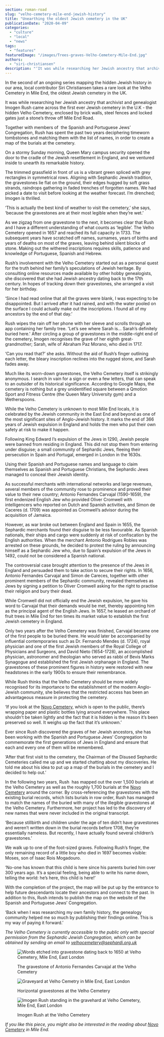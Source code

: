 ```yaml
---
section: roman-road
slug: "velho-cemetery-mile-end-jewish-history"
title: "Unearthing the oldest Jewish cemetery in the UK"
publicationDate: "2020-04-09"
categories: 
  - "culture"
  - "local"
  - "news"
tags: 
  - "features"
featuredImage: "/images/Trees-graves-Velho-Cemetery-Mile-End.jpg"
authors: 
  - "siri-christiansen"
description: "‘It was while researching her Jewish ancestry that archivist and genealogist Imogen Rush came across the first ever Jewish cemetery in the U.K - the hidden Velho Cemetery, enclosed by brick walls, steel fences and locked gates just a stone’s throw off Mile End Road"
---
```


In the second of an ongoing series mapping the hidden Jewish history in our area, local contributor Siri Christiansen takes a rare look at the Velho Cemetery in Mile End, the oldest Jewish cemetery in the UK.

It was while researching her Jewish ancestry that archivist and genealogist Imogen Rush came across the first ever Jewish cemetery in the U.K - the hidden Velho Cemetery, enclosed by brick walls, steel fences and locked gates just a stone’s throw off Mile End Road. 

Together with members of  the Spanish and Portuguese Jews’ Congregation, Rush has spent the past two years deciphering timeworn tombstones and matching them with the list of names, in order to create a map of the burials at the cemetery. 

On a stormy Sunday morning, Queen Mary campus security opened the door to the cradle of the Jewish resettlement in England, and we ventured inside to unearth its remarkable history.

The trimmed grassfield in front of us is a vibrant green spliced with grey rectangles in symmetrical rows. Aligning with Sephardic Jewish tradition, the gravestones lie flat on the ground, their edges hugged by soft grass strands, raindrops gathering in faded trenches of forgotten names. We had picked a date to visit before looking at the weather forecast. I’m drenched; Imogen is thrilled.

‘This is actually the best kind of weather to visit the cemetery,’ she says, ‘because the gravestones are at their most legible when they’re wet.’

As we zigzag from one gravestone to the next, it becomes clear that Rush and I have a different understanding of what counts as ‘legible’. The Velho Cemetery opened in 1657 and reached its full capacity in 1733. The subsequent years have scratched off names, surnames, years of births and years of deaths on most of the graves, leaving behind silent blocks of stone. Making out the withered inscriptions requires skills, patience and knowledge of Portuguese, Spanish and Hebrew.

Rush’s involvement with the Velho Cemetery started out as a personal quest for the truth behind her family’s speculations of Jewish heritage. By consulting online resources made available by other hobby genealogists, she discovered that she had Jewish ancestry dating back to the 17th century. In hopes of tracking down their gravestones, she arranged a visit for her birthday.

‘Since I had read online that all the graves were blank, I was expecting to be disappointed. But I arrived after it had rained, and with the water pooled on the surface I could actually make out the inscriptions. I found all of my ancestors by the end of that day.’

Rush wipes the rain off her phone with her sleeve and scrolls through an app containing her family tree. 'Let’s see where Sarah is… Sarah’s definitely buried here.' After circling a group of gravestones in the middle-right end of the cemetery, Imogen recognises the grave of her eighth great-grandmother; Sarah, wife of Abraham Paz Morano, who died in 1717. 

‘Can you read that?’ she asks. Without the aid of Rush’s finger outlining each letter, the bleary inscription reclines into the rugged stone, and Sarah fades away.

Much like its worn-down gravestones, the Velho Cemetery itself is strikingly anonymous. I search in vain for a sign or even a few letters, that can speak to an outsider of its historical significance. According to Google Maps, the cemetery is nothing but a grey unidentified square between a Qmotion Sport and Fitness Centre (the Queen Mary University gym) and a Wetherspoons. 

While the Velho Cemetery is unknown to most Mile End locals, it is celebrated by the Jewish community in the East End and beyond as one of the most significant sites of Anglo-Jewish history. It marks the end of 366 years of Jewish expulsion in England and holds the men who put their own safety at risk to make it happen. 

Following King Edward I’s expulsion of the Jews in 1290, Jewish people were banned from residing in England. This did not stop them from entering under disguise; a small community of Sephardic Jews, fleeing their persecution in Spain and Portugal, emerged in London in the 1630s.

Using their Spanish and Portuguese names and language to claim themselves as Spanish and Portuguese Christians, the Sephardic Jews managed to conceal their Jewish identity.

As successful merchants with international networks and large revenues, several members of the community rose to prominence and proved their value to their new country; Antonio Fernandes Carvajal (1590-1659), the first endenized English Jew who provided Oliver Cromwell with intelligencers who reported on Dutch and Spanish activities, and Simon de Caceres (d. 1709) was appointed as Cromwell’s advisor during the acquisition of Jamaica.

However, as war broke out between England and Spain in 1655, the Sephardic merchants found their disguise to be less favourable. As Spanish nationals, their ships and cargo were suddenly at risk of confiscation by the English authorities. When the merchant Antonio Rodrigues Robles was arrested on these grounds, he decided to protest the ruling by announcing himself as a Sephardic Jew who, due to Spain’s expulsion of the Jews in 1492, could not be considered a Spanish national.

The controversial case brought attention to the presence of the Jews in England and persuaded them to take action to secure their rights. In 1656, Antonio Fernandes Carvajal and Simon de Careces, together with other prominent members of the Sephardic community, revealed themselves as Jews by signing a petition to Oliver Cromwell asking for the right to practise their religion and bury their dead.

While Cromwell did not officially end the Jewish expulsion, he gave his word to Carvajal that their demands would be met, thereby appointing him as the principal agent of the English Jews. In 1657, he leased an orchard of fruit trees in Mile End for ten times its market value to establish the first Jewish cemetery in England. 

Only two years after the Velho Cemetery was finished, Carvajal became one of the first people to be buried there. He would later be accompanied by influential contemporaries such as Dr. Fernando Mendes (d. 1724), royal physician and one of the first Jewish members of the Royal College of Physicians and Surgeons, and David Nieto (1654-1728), an accomplished physician, astronomer and theologian who served as rabbi of Bevis Marks Synagogue and established the first Jewish orphanage in England. The gravestones of these prominent figures in history were restored with new headstones in the early 1900s to ensure their remembrance.

While Rush thinks that the Velho Cemetery should be more widely recognised for its importance to the establishment of the modern Anglo-Jewish community, she believes that the restricted access has been an advantageous measure in protecting the cemetery.

‘If you look at the [Novo Cemetery](https://romanroadlondon.com/novo-cemetery-jewish-history/), which is open to the public, there’s wrapping paper and plastic bottles lying around everywhere. This place shouldn’t be taken lightly and the fact that it is hidden is the reason it’s been preserved so well. It weighs up the fact that it’s unknown.’

Ever since Rush discovered the graves of her Jewish ancestors, she has been working with the Spanish and Portuguese Jews’ Congregation to commemorate the first generations of Jews in England and ensure that each and every one of them will be remembered.

‘After that first visit to the cemetery, the Chairman of the Disused Sephardic Cemeteries called me up and we started chatting about my discoveries. He told me about his idea to put up a map of the burials in the cemetery and I decided to help out.’

In the following two years, Rush  has mapped out the over 1,500 burials at the Velho Cemetery as well as the roughly 1,700 burials at the [Novo Cemetery](https://romanroadlondon.com/novo-cemetery-jewish-history/) around the corner. By cross-referencing the gravestones with the existing burial records, which lists burials in row order, Rush has managed to match the names of the buried with many of the illegible gravestones at the Velho Cemetery. Furthermore, her project has led to the discovery of new names that were never included in the original transcript.

‘Because stillbirth and children under the age of ten didn’t have gravestones and weren’t written down in the burial records before 1708, they’re essentially nameless. But recently, I have actually found several children’s gravestones.’ 

We walk up to one of the foot-sized graves. Following Rush’s finger, the only remaining record of a little boy who died in 1697 becomes visible: Moses, son of Isaac Rois Mogadouro.

‘No-one has known that this child is here since his parents buried him over 300 years ago. It’s a special feeling, being able to write his name down, telling the world: he’s here, this child is here!’

With the completion of the project, the map will be put up by the entrance to help future descendants locate their ancestors and connect to the past. In addition to this, Rush intends to publish the map on the website of the Spanish and Portuguese Jews’ Congregation. 

‘Back when I was researching my own family history, the genealogy community helped me so much by publishing their findings online. This is my way of paying it forward.’

_The Velho Cemetery is currently accessible to the public only with special permission from the Sephardic Jewish Congregation, which can be obtained by sending an email to [velhocemetery@sephardi.org.uk](mailto:velhocemetery@sephardi.org.uk)_

<figure>

![Words etched into gravestone dating back to 1650 at Velho Cemetery, Mile End, East London](/images/1650-headstone-Velho-Cemetery-Mile-End-1024x683.jpg)

<figcaption>

The gravestone of Antonio Fernandes Carvajal at the Velho Cemetery

</figcaption>

</figure>

<figure>

![Graveyard at Velho Cemetry in Mile End, East London](/images/Trees-graves-Velho-Cemetery-Mile-End-1024x683.jpg)

<figcaption>

Horizontal gravestones at the Velho Cemetery

</figcaption>

</figure>

<figure>

![Imogen Rush standing in the gravehard at Velho Cemetery, Mile End, East London](/images/Imogen-Rush-Velho-Cemetery-Mile-End-1024x665.jpg)

<figcaption>

Imogen Rush at the Velho Cemetery

</figcaption>

</figure>

_If you like this piece, you might also be interested in the reading about [Novo Cemetery](https://romanroadlondon.com/novo-cemetery-jewish-history/) in Mile End._

